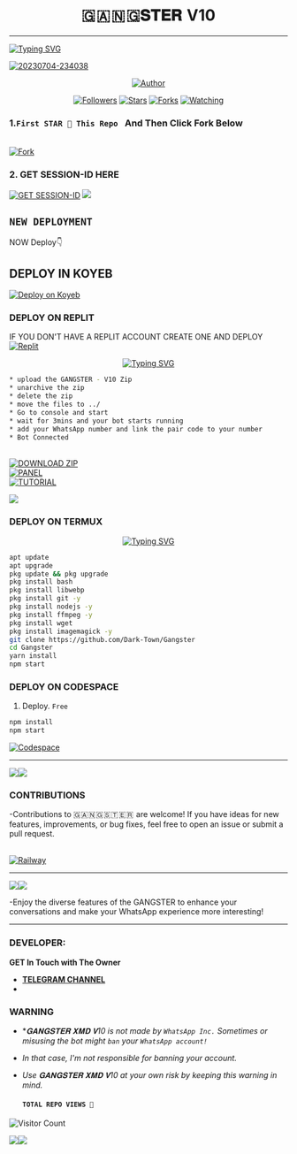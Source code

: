 <h1 align="center"> 🇬 🇦 🇳 🇬𝐒𝐓𝐄𝐑  V10</h1>
<p align="center">  
  
***
  
<a href="https://git.io/typing-svg"><img src="https://readme-typing-svg.demolab.com?font=Black+Ops+One&size=50&pause=1000&color=1BAFBAFF&center=true&width=910&height=100&lines=THANKS FOR CHOOSING ;🇬 🇦 🇳 🇬 🇸 🇹  🇪 🇷  +🇻10;MULTI+DEVICE+WHATSAPP+BOT;CREATED+BY+🇹 🇨 🇷 🇴 🇳 🇪 🇧 +BOY;RELEASED+28.09.24" alt="Typing SVG" /></a>
  </p>
    <a href="https://ibb.co/f4MFqxs"><img src="https://i.ibb.co/nzrm6LF/20230704-234038.jpg" alt="20230704-234038" border="0" /></a>
<p align="center">
<pQUEEN-RIAS align="center">
<a href="https://github.com/Dark-Town/Gangster"><img title="Author" src="https://img.shields.io/badge/Rias Gremory-black?style=for-the-badge&logo=github"></a>
<p align="center">
<a href="https://github.com/TcronebHackx-Md/followers"><img title="Followers" src="https://img.shields.io/github/followers/Dark-Town?color=blue&style=flat-square"></a>
<a href="https://github.com/Dark-Town/Gangster/stargazers/"><img title="Stars" src="https://img.shields.io/github/stars/Toxic1239/Queen-RiasV2?color=red&style=flat-square"></a>
<a href="https://github.com/Dark-Town/Gangster/network/members"><img title="Forks" src="https://img.shields.io/github/forks/Dark-Town/Gangster?color=green&style=flat-square"></a>
<a href="https://github.com/Dark-Town/Gangster/watchers"><img title="Watching" src="https://img.shields.io/github/watchers/Dark-Town/Gangster?label=Watchers&color=yellow&style=flat-square"></a>

### 1.`First STAR 🌟 This Repo ` And Then Click Fork Below
<br>
    <a href='https://github.com/Dark-Town/Gangster/fork' target="_blank"><img alt='Fork' src='https://img.shields.io/badge/-Fork-blue?style=for-the-badge&logo=Github&logoColor=white'/></a>

### 2. GET SESSION-ID HERE 

<a href='https://qr-web-2e7p.onrender.com' target="_blank"><img alt='GET SESSION-ID' src='https://img.shields.io/badge/Click here to get your SESSION-ID-blue?style=for-the-badge&logo=opencv&logoColor=white'/></a> 
<a><img src='https://i.imgur.com/LyHic3i.gif'/></a>  


## `NEW DEPLOYMENT`
NOW Deploy👇
<br>
## DEPLOY IN KOYEB    
[![Deploy on Koyeb](https://www.koyeb.com/static/images/deploy/button.svg)](https://app.koyeb.com/auth/signup)  

  
### DEPLOY ON REPLIT
IF YOU DON'T HAVE A REPLIT ACCOUNT CREATE ONE AND DEPLOY 
    <br>
    <a href='https://replit.com/github/Dark-Town/Gangster' target="_blank"><img alt='Replit' src='https://img.shields.io/badge/-Deploy-red?style=for-the-badge&logo=replit&logoColor=white'/></a>
    

<p align="center">
  <a href="https://git.io/typing-svg"><img src="https://readme-typing-svg.demolab.com?font=EB+Garamond&weight=800&size=28&duration=4000&pause=1000&random=false&width=435&lines=+ PANEL+DEPLOYMENT" alt="Typing SVG" /></a>
 
  ```bash
  * upload the 𝙶𝙰𝙽𝙶𝚂𝚃𝙴𝚁 - V10 Zip
  * unarchive the zip
  * delete the zip 
  * move the files to ../
* Go to console and start 
* wait for 3mins and your bot starts running
* add your WhatsApp number and link the pair code to your number
* Bot Connected
```
<br>
    <a href='https://github.com/Dark-Town/Gangster/archive/refs/heads/main.zip' target="_blank"><img alt='DOWNLOAD ZIP' src='https://img.shields.io/badge/-Download Zip File-red?style=for-the-badge&logo=google&logoColor=white'/></a>
 <br>
    <a href='https://bot-hosting.net/?aff=1249249036259823733' target="_blank"><img alt='PANEL' src='https://img.shields.io/badge/-Deploy On Panel-green?style=for-the-badge&logo=WhatsApp&logoColor=white'/></a>
<br>
    <a href='https://youtu.be/I5L6gcc8o1Q?si=' target="_blank"><img alt='TUTORIAL' src='https://img.shields.io/badge/-Tutorial-black?style=for-the-badge&logo=Youtube&logoColor=red'/></a>


<a><img src='https://i.imgur.com/LyHic3i.gif'/></a>
### DEPLOY ON TERMUX
<p align="center">
  <a href="https://git.io/typing-svg"><img src="https://readme-typing-svg.demolab.com?font=EB+Garamond&weight=800&size=28&duration=4000&pause=1000&random=false&width=435&lines=+ FOR TERMUX DEPLOYMENT ⟱" alt="Typing SVG" /></a>

```bash
apt update
apt upgrade
pkg update && pkg upgrade
pkg install bash
pkg install libwebp
pkg install git -y
pkg install nodejs -y 
pkg install ffmpeg -y 
pkg install wget
pkg install imagemagick -y
git clone https://github.com/Dark-Town/Gangster
cd Gangster
yarn install
npm start
```
 
    
### DEPLOY ON CODESPACE 
1. Deploy. `Free`
```bash
npm install
npm start
```
   <a href='https://github.com/codespaces' target="_blank"><img alt='Codespace' src='https://img.shields.io/badge/-Deploy-green?style=for-the-badge&logo=codespace&logoColor=white'/></a>

***

<a><img src='https://i.imgur.com/LyHic3i.gif'/></a><a><img src='https://i.imgur.com/LyHic3i.gif'/></a>    

### CONTRIBUTIONS 
-Contributions to 🇬 🇦 🇳 🇬 🇸 🇹 🇪 🇷  are welcome! If you have ideas for new features, improvements, or bug fixes, feel free to open an issue or submit a pull request.

<br>
    <a href='https://github.com/Dark-Town/Gangster/issues/new/choose' target="_blank"><img alt='Railway' src='https://img.shields.io/badge/-REPORT ISSUE-red?style=for-the-badge&logo=railway&logoColor=white'/></a>


***
<a><img src='https://i.imgur.com/LyHic3i.gif'/></a><a><img src='https://i.imgur.com/LyHic3i.gif'/></a>    

-Enjoy the diverse features of the GANGSTER  to enhance your conversations and make your WhatsApp experience more interesting!

***
### DEVELOPER:
**GET In Touch with The Owner**
- [**TELEGRAM CHANNEL**](https://t.me/tcronebhackx)
- 
### WARNING

- **𝐆𝐀𝐍𝐆𝐒𝐓𝐄𝐑 𝐗𝐌𝐃 𝐕10 is not made by `WhatsApp Inc.` Sometimes or misusing the bot might `ban` your `WhatsApp account!`*
- *In that case, I'm not responsible for banning your account.*
- *Use 𝐆𝐀𝐍𝐆𝐒𝐓𝐄𝐑 𝐗𝐌𝐃 𝐕10 at your own risk by keeping this warning in mind.*
  
  #### ```TOTAL REPO VIEWS 🧚```
![Visitor Count](https://profile-counter.glitch.me/Riasgv2/count.svg)

<a><img src='https://i.imgur.com/LyHic3i.gif'/></a><a><img src='https://i.imgur.com/LyHic3i.gif'/></a>
